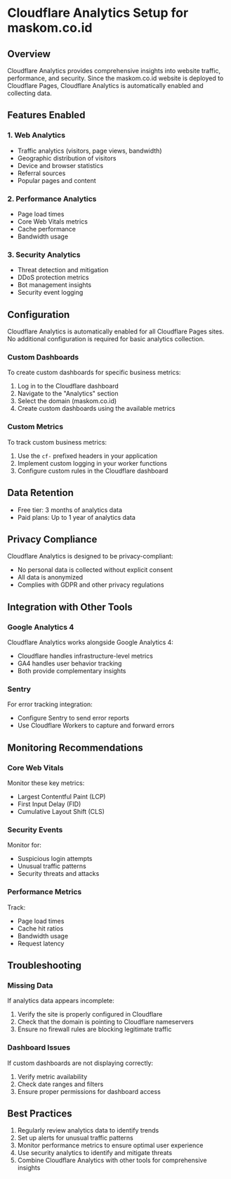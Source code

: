 # Cloudflare Analytics Setup for maskom.co.id

## Overview

Cloudflare Analytics provides comprehensive insights into website traffic, performance, and security. Since the maskom.co.id website is deployed to Cloudflare Pages, Cloudflare Analytics is automatically enabled and collecting data.

## Features Enabled

### 1. Web Analytics
- Traffic analytics (visitors, page views, bandwidth)
- Geographic distribution of visitors
- Device and browser statistics
- Referral sources
- Popular pages and content

### 2. Performance Analytics
- Page load times
- Core Web Vitals metrics
- Cache performance
- Bandwidth usage

### 3. Security Analytics
- Threat detection and mitigation
- DDoS protection metrics
- Bot management insights
- Security event logging

## Configuration

Cloudflare Analytics is automatically enabled for all Cloudflare Pages sites. No additional configuration is required for basic analytics collection.

### Custom Dashboards

To create custom dashboards for specific business metrics:

1. Log in to the Cloudflare dashboard
2. Navigate to the "Analytics" section
3. Select the domain (maskom.co.id)
4. Create custom dashboards using the available metrics

### Custom Metrics

To track custom business metrics:

1. Use the `cf-` prefixed headers in your application
2. Implement custom logging in your worker functions
3. Configure custom rules in the Cloudflare dashboard

## Data Retention

- Free tier: 3 months of analytics data
- Paid plans: Up to 1 year of analytics data

## Privacy Compliance

Cloudflare Analytics is designed to be privacy-compliant:
- No personal data is collected without explicit consent
- All data is anonymized
- Complies with GDPR and other privacy regulations

## Integration with Other Tools

### Google Analytics 4
Cloudflare Analytics works alongside Google Analytics 4:
- Cloudflare handles infrastructure-level metrics
- GA4 handles user behavior tracking
- Both provide complementary insights

### Sentry
For error tracking integration:
- Configure Sentry to send error reports
- Use Cloudflare Workers to capture and forward errors

## Monitoring Recommendations

### Core Web Vitals
Monitor these key metrics:
- Largest Contentful Paint (LCP)
- First Input Delay (FID)
- Cumulative Layout Shift (CLS)

### Security Events
Monitor for:
- Suspicious login attempts
- Unusual traffic patterns
- Security threats and attacks

### Performance Metrics
Track:
- Page load times
- Cache hit ratios
- Bandwidth usage
- Request latency

## Troubleshooting

### Missing Data
If analytics data appears incomplete:
1. Verify the site is properly configured in Cloudflare
2. Check that the domain is pointing to Cloudflare nameservers
3. Ensure no firewall rules are blocking legitimate traffic

### Dashboard Issues
If custom dashboards are not displaying correctly:
1. Verify metric availability
2. Check date ranges and filters
3. Ensure proper permissions for dashboard access

## Best Practices

1. Regularly review analytics data to identify trends
2. Set up alerts for unusual traffic patterns
3. Monitor performance metrics to ensure optimal user experience
4. Use security analytics to identify and mitigate threats
5. Combine Cloudflare Analytics with other tools for comprehensive insights